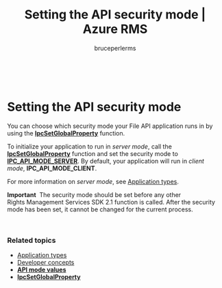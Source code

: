 ﻿---
# required metadata

title: Setting the API security mode | Azure RMS
description: Choose which security mode your File API application runs.
keywords:
author: bruceperlerms
manager: mbaldwin
ms.date: 04/28/2016
ms.topic: article
ms.prod: azure
ms.service: rights-management
ms.technology: techgroup-identity
ms.assetid: b3acfcd5-1af5-4f3a-912b-962198c59103

# optional metadata

#ROBOTS:
audience: developer
#ms.devlang:
ms.reviewer: shubhamp
ms.suite: ems
#ms.tgt_pltfrm:
#ms.custom:

---

﻿
# Setting the API security mode

You can choose which security mode your File API application runs in by using the [**IpcSetGlobalProperty**](xref:msipc.ipcsetglobalproperty) function.

To initialize your application to run in *server mode*, call the [**IpcSetGlobalProperty**](xref:msipc.ipcsetglobalproperty) function and set the security mode to [**IPC\_API\_MODE\_SERVER**](xref:msipc.api_mode_values). By default, your application will run in *client mode*, **IPC\_API\_MODE\_CLIENT**.

For more information on *server mode*, see [Application types](application_types.md).

**Important**  The security mode should be set before any other Rights Management Services SDK 2.1 function is called. After the security mode has been set, it cannot be changed for the current process.

 

### Related topics

* [Application types](application_types.md)
* [Developer concepts](ad_rms_concepts-nav.md)
* [**API mode values**](xref:msipc.api_mode_values)
* [**IpcSetGlobalProperty**](xref:msipc.ipcsetglobalproperty)
 

 



